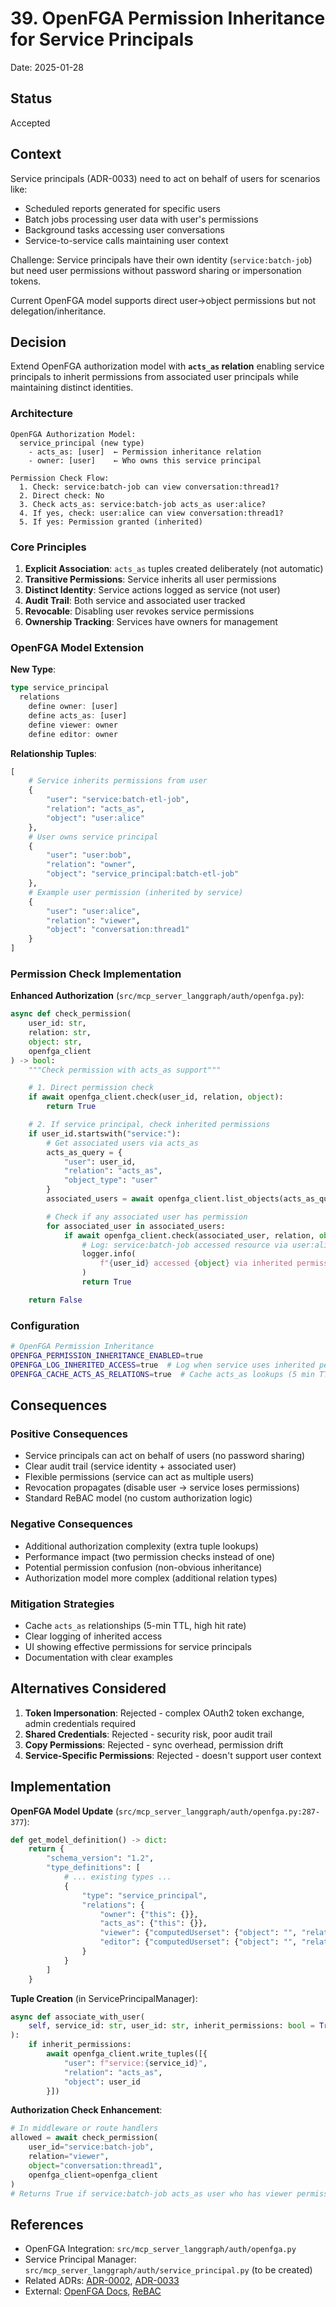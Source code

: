 # 39. OpenFGA Permission Inheritance for Service Principals

Date: 2025-01-28

## Status

Accepted

## Context

Service principals (ADR-0033) need to act on behalf of users for scenarios like:
- Scheduled reports generated for specific users
- Batch jobs processing user data with user's permissions
- Background tasks accessing user conversations
- Service-to-service calls maintaining user context

Challenge: Service principals have their own identity (`service:batch-job`) but need user permissions without password sharing or impersonation tokens.

Current OpenFGA model supports direct user→object permissions but not delegation/inheritance.

## Decision

Extend OpenFGA authorization model with **`acts_as` relation** enabling service principals to inherit permissions from associated user principals while maintaining distinct identities.

### Architecture

```
OpenFGA Authorization Model:
  service_principal (new type)
    - acts_as: [user]  ← Permission inheritance relation
    - owner: [user]    ← Who owns this service principal

Permission Check Flow:
  1. Check: service:batch-job can view conversation:thread1?
  2. Direct check: No
  3. Check acts_as: service:batch-job acts_as user:alice?
  4. If yes, check: user:alice can view conversation:thread1?
  5. If yes: Permission granted (inherited)
```

### Core Principles

1. **Explicit Association**: `acts_as` tuples created deliberately (not automatic)
2. **Transitive Permissions**: Service inherits all user permissions
3. **Distinct Identity**: Service actions logged as service (not user)
4. **Audit Trail**: Both service and associated user tracked
5. **Revocable**: Disabling user revokes service permissions
6. **Ownership Tracking**: Services have owners for management

### OpenFGA Model Extension

**New Type**:
```typescript
type service_principal
  relations
    define owner: [user]
    define acts_as: [user]
    define viewer: owner
    define editor: owner
```

**Relationship Tuples**:
```python
[
    # Service inherits permissions from user
    {
        "user": "service:batch-etl-job",
        "relation": "acts_as",
        "object": "user:alice"
    },
    # User owns service principal
    {
        "user": "user:bob",
        "relation": "owner",
        "object": "service_principal:batch-etl-job"
    },
    # Example user permission (inherited by service)
    {
        "user": "user:alice",
        "relation": "viewer",
        "object": "conversation:thread1"
    }
]
```

### Permission Check Implementation

**Enhanced Authorization** (`src/mcp_server_langgraph/auth/openfga.py`):
```python
async def check_permission(
    user_id: str,
    relation: str,
    object: str,
    openfga_client
) -> bool:
    """Check permission with acts_as support"""

    # 1. Direct permission check
    if await openfga_client.check(user_id, relation, object):
        return True

    # 2. If service principal, check inherited permissions
    if user_id.startswith("service:"):
        # Get associated users via acts_as
        acts_as_query = {
            "user": user_id,
            "relation": "acts_as",
            "object_type": "user"
        }
        associated_users = await openfga_client.list_objects(acts_as_query)

        # Check if any associated user has permission
        for associated_user in associated_users:
            if await openfga_client.check(associated_user, relation, object):
                # Log: service:batch-job accessed resource via user:alice
                logger.info(
                    f"{user_id} accessed {object} via inherited permission from {associated_user}"
                )
                return True

    return False
```

### Configuration

```bash
# OpenFGA Permission Inheritance
OPENFGA_PERMISSION_INHERITANCE_ENABLED=true
OPENFGA_LOG_INHERITED_ACCESS=true  # Log when service uses inherited permissions
OPENFGA_CACHE_ACTS_AS_RELATIONS=true  # Cache acts_as lookups (5 min TTL)
```

## Consequences

### Positive Consequences
- Service principals can act on behalf of users (no password sharing)
- Clear audit trail (service identity + associated user)
- Flexible permissions (service can act as multiple users)
- Revocation propagates (disable user → service loses permissions)
- Standard ReBAC model (no custom authorization logic)

### Negative Consequences
- Additional authorization complexity (extra tuple lookups)
- Performance impact (two permission checks instead of one)
- Potential permission confusion (non-obvious inheritance)
- Authorization model more complex (additional relation types)

### Mitigation Strategies
- Cache `acts_as` relationships (5-min TTL, high hit rate)
- Clear logging of inherited access
- UI showing effective permissions for service principals
- Documentation with clear examples

## Alternatives Considered

1. **Token Impersonation**: Rejected - complex OAuth2 token exchange, admin credentials required
2. **Shared Credentials**: Rejected - security risk, poor audit trail
3. **Copy Permissions**: Rejected - sync overhead, permission drift
4. **Service-Specific Permissions**: Rejected - doesn't support user context

## Implementation

**OpenFGA Model Update** (`src/mcp_server_langgraph/auth/openfga.py:287-377`):
```python
def get_model_definition() -> dict:
    return {
        "schema_version": "1.2",
        "type_definitions": [
            # ... existing types ...
            {
                "type": "service_principal",
                "relations": {
                    "owner": {"this": {}},
                    "acts_as": {"this": {}},
                    "viewer": {"computedUserset": {"object": "", "relation": "owner"}},
                    "editor": {"computedUserset": {"object": "", "relation": "owner"}}
                }
            }
        ]
    }
```

**Tuple Creation** (in ServicePrincipalManager):
```python
async def associate_with_user(
    self, service_id: str, user_id: str, inherit_permissions: bool = True
):
    if inherit_permissions:
        await openfga_client.write_tuples([{
            "user": f"service:{service_id}",
            "relation": "acts_as",
            "object": user_id
        }])
```

**Authorization Check Enhancement**:
```python
# In middleware or route handlers
allowed = await check_permission(
    user_id="service:batch-job",
    relation="viewer",
    object="conversation:thread1",
    openfga_client=openfga_client
)
# Returns True if service:batch-job acts_as user who has viewer permission
```

## References

- OpenFGA Integration: `src/mcp_server_langgraph/auth/openfga.py`
- Service Principal Manager: `src/mcp_server_langgraph/auth/service_principal.py` (to be created)
- Related ADRs: [ADR-0002](0002-openfga-authorization.md), [ADR-0033](0033-service-principal-design.md)
- External: [OpenFGA Docs](https://openfga.dev/docs), [ReBAC](https://openfga.dev/docs/modeling/building-blocks/usersets#the-basics)
